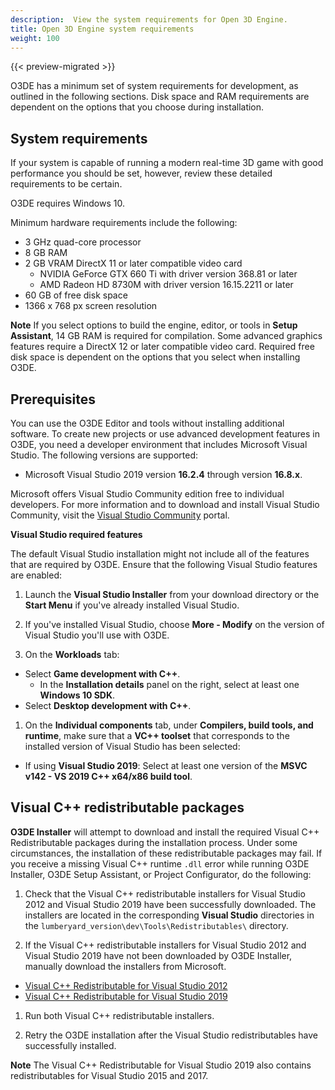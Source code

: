 ```yaml
---
description:  View the system requirements for Open 3D Engine. 
title: Open 3D Engine system requirements
weight: 100
---
```


{{< preview-migrated >}}

O3DE has a minimum set of system requirements for development, as outlined in the following sections. Disk space and RAM requirements are dependent on the options that you choose during installation.

## System requirements<a name="system-requirements"></a>

If your system is capable of running a modern real-time 3D game with good performance you should be set, however, review these detailed requirements to be certain.

O3DE requires Windows 10.

Minimum hardware requirements include the following:
+ 3 GHz quad-core processor
+ 8 GB RAM
+ 2 GB VRAM DirectX 11 or later compatible video card
  + NVIDIA GeForce GTX 660 Ti with driver version 368.81 or later
  + AMD Radeon HD 8730M with driver version 16.15.2211 or later
+ 60 GB of free disk space
+ 1366 x 768 px screen resolution

**Note**
If you select options to build the engine, editor, or tools in **Setup Assistant**, 14 GB RAM is required for compilation.
Some advanced graphics features require a DirectX 12 or later compatible video card.
Required free disk space is dependent on the options that you select when installing O3DE.

## Prerequisites

You can use the O3DE Editor and tools without installing additional software. To create new projects or use advanced development features in O3DE, you need a developer environment that includes Microsoft Visual Studio. The following versions are supported:
+ Microsoft Visual Studio 2019 version **16.2.4** through version **16.8.x**.

Microsoft offers Visual Studio Community edition free to individual developers. For more information and to download and install Visual Studio Community, visit the [Visual Studio Community](https://visualstudio.microsoft.com/vs/community/) portal.

 **Visual Studio required features**

The default Visual Studio installation might not include all of the features that are required by O3DE. Ensure that the following Visual Studio features are enabled:

1.  Launch the **Visual Studio Installer** from your download directory or the **Start Menu** if you've already installed Visual Studio.

1.  If you've installed Visual Studio, choose **More - Modify** on the version of Visual Studio you'll use with O3DE.

1.  On the **Workloads** tab:
   + Select **Game development with C++**.
     + In the **Installation details** panel on the right, select at least one **Windows 10 SDK**.
   + Select **Desktop development with C++**.

1.  On the **Individual components** tab, under **Compilers, build tools, and runtime**, make sure that a **VC++ toolset** that corresponds to the installed version of Visual Studio has been selected:
   + If using **Visual Studio 2019**: Select at least one version of the **MSVC v142 - VS 2019 C++ x64/x86 build tool**.

## Visual C++ redistributable packages<a name="visual-studio-redistributable-requirements"></a>

 **O3DE Installer** will attempt to download and install the required Visual C++ Redistributable packages during the installation process. Under some circumstances, the installation of these redistributable packages may fail. If you receive a missing Visual C++ runtime `.dll` error while running O3DE Installer, O3DE Setup Assistant, or Project Configurator, do the following:

1.  Check that the Visual C++ redistributable installers for Visual Studio 2012 and Visual Studio 2019 have been successfully downloaded. The installers are located in the corresponding **Visual Studio** directories in the `lumberyard_version\dev\Tools\Redistributables\` directory.

1.  If the Visual C++ redistributable installers for Visual Studio 2012 and Visual Studio 2019 have not been downloaded by O3DE Installer, manually download the installers from Microsoft.
   +  [Visual C++ Redistributable for Visual Studio 2012](https://www.microsoft.com/en-us/download/details.aspx?id=30679)
   +  [Visual C++ Redistributable for Visual Studio 2019](https://visualstudio.microsoft.com/downloads/#other-family)

1.  Run both Visual C++ redistributable installers.

1.  Retry the O3DE installation after the Visual Studio redistributables have successfully installed.

**Note**
The Visual C++ Redistributable for Visual Studio 2019 also contains redistributables for Visual Studio 2015 and 2017.

